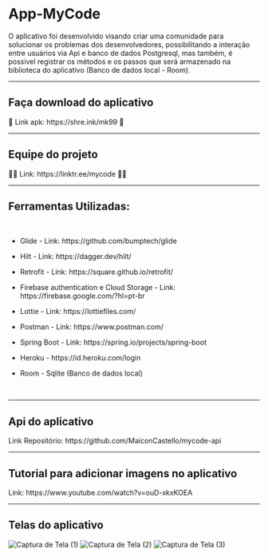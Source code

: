 # App-MyCode

O aplicativo foi desenvolvido visando criar uma comunidade para solucionar os problemas dos desenvolvedores, possibilitando a interação entre usuários via Api e banco de dados Postgresql, mas também, é possivel registrar os métodos e os passos que será armazenado na biblioteca do aplicativo (Banco de dados local - Room).

<hr>
<h2>Faça download do aplicativo</h2>
📱 Link apk: https://shre.ink/mk99 📱


<hr>
<h2>Equipe do projeto</h2>
👩‍💻 Link: https://linktr.ee/mycode 👨‍💻 <br>

<hr>
<h2>Ferramentas Utilizadas: </h2> <br>
<ul><li>Glide - Link: https://github.com/bumptech/glide</li></ul>
<ul><li>Hilt - Link: https://dagger.dev/hilt/</li></ul>
<ul><li>Retrofit - Link: https://square.github.io/retrofit/</li></ul> 
<ul><li>Firebase authentication e Cloud Storage - Link: https://firebase.google.com/?hl=pt-br</li></ul> 
<ul><li>Lottie - Link: https://lottiefiles.com/ </li></ul>
<ul><li>Postman - Link: https://www.postman.com/ </li></ul>
<ul><li>Spring Boot - Link: https://spring.io/projects/spring-boot </li></ul>
<ul><li>Heroku - https://id.heroku.com/login </li></ul>
<ul><li>Room - Sqlite (Banco de dados local)</li></ul> <br>

<hr>
<h2>Api do aplicativo</h2>
Link Repositório: https://github.com/MaiconCastello/mycode-api <br>

<hr>
<h2>Tutorial para adicionar imagens no aplicativo</h2>
Link: https://www.youtube.com/watch?v=ouD-xkxKOEA

<hr>
<h2>Telas do aplicativo</h2>



![Captura de Tela (1)](https://user-images.githubusercontent.com/96313008/179425959-c84d8b18-f55a-4ad5-b238-b99b66492ea8.png)
![Captura de Tela (2)](https://user-images.githubusercontent.com/96313008/179426005-0141f111-ec34-4063-8fa9-ab3b7c826dea.png)
![Captura de Tela (3)](https://user-images.githubusercontent.com/96313008/179426008-12b2127c-9a08-4b25-970c-96a2c10755a7.png)
